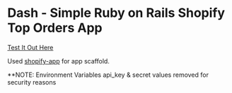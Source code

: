 # Dash - Simple Ruby on Rails Shopify Top Orders App

[Test It Out Here](https://apps.shopify.com/dash-simple-analytics)

Used [shopify-app](https://github.com/Shopify/shopify_app) for app scaffold.

**NOTE: Environment Variables api_key & secret values removed for security reasons
